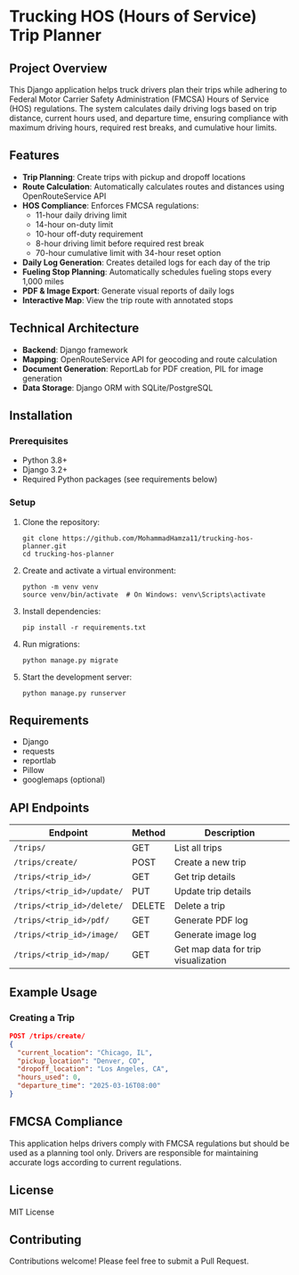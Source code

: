 # Trucking HOS (Hours of Service) Trip Planner

## Project Overview
This Django application helps truck drivers plan their trips while adhering to Federal Motor Carrier Safety Administration (FMCSA) Hours of Service (HOS) regulations. The system calculates daily driving logs based on trip distance, current hours used, and departure time, ensuring compliance with maximum driving hours, required rest breaks, and cumulative hour limits.

## Features
- **Trip Planning**: Create trips with pickup and dropoff locations
- **Route Calculation**: Automatically calculates routes and distances using OpenRouteService API
- **HOS Compliance**: Enforces FMCSA regulations:
  - 11-hour daily driving limit
  - 14-hour on-duty limit
  - 10-hour off-duty requirement
  - 8-hour driving limit before required rest break
  - 70-hour cumulative limit with 34-hour reset option
- **Daily Log Generation**: Creates detailed logs for each day of the trip
- **Fueling Stop Planning**: Automatically schedules fueling stops every 1,000 miles
- **PDF & Image Export**: Generate visual reports of daily logs
- **Interactive Map**: View the trip route with annotated stops

## Technical Architecture
- **Backend**: Django framework
- **Mapping**: OpenRouteService API for geocoding and route calculation
- **Document Generation**: ReportLab for PDF creation, PIL for image generation
- **Data Storage**: Django ORM with SQLite/PostgreSQL

## Installation

### Prerequisites
- Python 3.8+
- Django 3.2+
- Required Python packages (see requirements below)

### Setup
1. Clone the repository:
   ```
   git clone https://github.com/MohammadHamza11/trucking-hos-planner.git
   cd trucking-hos-planner
   ```

2. Create and activate a virtual environment:
   ```
   python -m venv venv
   source venv/bin/activate  # On Windows: venv\Scripts\activate
   ```

3. Install dependencies:
   ```
   pip install -r requirements.txt
   ```

4. Run migrations:
   ```
   python manage.py migrate
   ```

5. Start the development server:
   ```
   python manage.py runserver
   ```

## Requirements
- Django
- requests
- reportlab
- Pillow
- googlemaps (optional)

## API Endpoints

| Endpoint | Method | Description |
|----------|--------|-------------|
| `/trips/` | GET | List all trips |
| `/trips/create/` | POST | Create a new trip |
| `/trips/<trip_id>/` | GET | Get trip details |
| `/trips/<trip_id>/update/` | PUT | Update trip details |
| `/trips/<trip_id>/delete/` | DELETE | Delete a trip |
| `/trips/<trip_id>/pdf/` | GET | Generate PDF log |
| `/trips/<trip_id>/image/` | GET | Generate image log |
| `/trips/<trip_id>/map/` | GET | Get map data for trip visualization |

## Example Usage

### Creating a Trip
```json
POST /trips/create/
{
  "current_location": "Chicago, IL",
  "pickup_location": "Denver, CO",
  "dropoff_location": "Los Angeles, CA",
  "hours_used": 0,
  "departure_time": "2025-03-16T08:00"
}
```

## FMCSA Compliance
This application helps drivers comply with FMCSA regulations but should be used as a planning tool only. Drivers are responsible for maintaining accurate logs according to current regulations.

## License
MIT License

## Contributing
Contributions welcome! Please feel free to submit a Pull Request.

